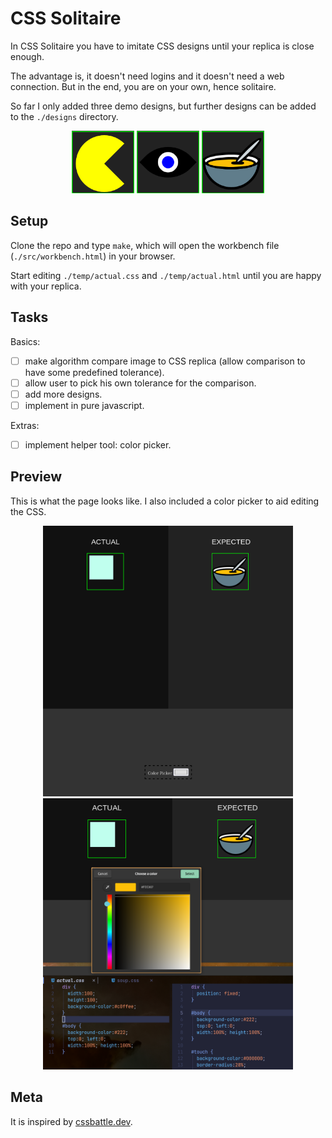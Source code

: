 
# CSS Solitaire

In CSS Solitaire you have to imitate CSS designs until your replica is close enough.

The advantage is, it doesn't need logins and it doesn't need a web connection.
But in the end, you are on your own, hence solitaire.


So far I only added three demo designs, but further designs can be added to the
`./designs` directory.
<p align='center'>
<img width='100px' src='./designs_demos/pacman.png' alt='image of pacman'/>
<img width='100px' src='./designs_demos/eye.png' alt='image of eye'/>
<img width='100px' src='./designs_demos/soup.png' alt='image of soup'/>
</p>

## Setup

Clone the repo and type `make`, which will open the workbench file (`./src/workbench.html`) in your browser.

Start editing `./temp/actual.css` and `./temp/actual.html` until you are happy
with your replica.

## Tasks

Basics:

 - [ ] make algorithm compare image to CSS replica (allow comparison to have some predefined tolerance).
 - [ ] allow user to pick his own tolerance for the comparison.
 - [ ] add more designs.
 - [ ] implement in pure javascript.

Extras:

 - [ ] implement helper tool: color picker.

## Preview

This is what the page looks like. I also included a color picker to aid editing
the CSS.

<p align='center'>
<img width='400px' src='./demo1.png' alt='demo image 1'/>
<img width='400px' src='./demo2.png' alt='demo image 2'/>
</p>

## Meta

It is inspired by [cssbattle.dev](https://cssbattle.dev/).

